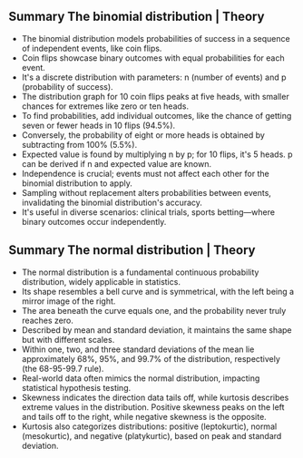 ## Summary The binomial distribution | Theory

- The binomial distribution models probabilities of success in a sequence of independent events, like coin flips.
- Coin flips showcase binary outcomes with equal probabilities for each event.
- It's a discrete distribution with parameters: n (number of events) and p (probability of success).
- The distribution graph for 10 coin flips peaks at five heads, with smaller chances for extremes like zero or ten heads.
- To find probabilities, add individual outcomes, like the chance of getting seven or fewer heads in 10 flips (94.5%).
- Conversely, the probability of eight or more heads is obtained by subtracting from 100% (5.5%).
- Expected value is found by multiplying n by p; for 10 flips, it's 5 heads. p can be derived if n and expected value are known.
- Independence is crucial; events must not affect each other for the binomial distribution to apply.
- Sampling without replacement alters probabilities between events, invalidating the binomial distribution's accuracy.
- It's useful in diverse scenarios: clinical trials, sports betting—where binary outcomes occur independently.

## Summary The normal distribution | Theory

- The normal distribution is a fundamental continuous probability distribution, widely applicable in statistics.
- Its shape resembles a bell curve and is symmetrical, with the left being a mirror image of the right.
- The area beneath the curve equals one, and the probability never truly reaches zero.
- Described by mean and standard deviation, it maintains the same shape but with different scales.
-  Within one, two, and three standard deviations of the mean lie approximately 68%, 95%, and 99.7% of the distribution, respectively (the 68-95-99.7 rule).
- Real-world data often mimics the normal distribution, impacting statistical hypothesis testing.
- Skewness indicates the direction data tails off, while kurtosis describes extreme values in the distribution. Positive skewness peaks on the left and tails off to the right, while negative skewness is the opposite.
- Kurtosis also categorizes distributions: positive (leptokurtic), normal (mesokurtic), and negative (platykurtic), based on peak and standard deviation.
